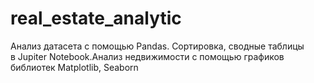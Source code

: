 # real_estate_analytic
Анализ датасета с помощью Pandas. Сортировка, сводные таблицы в Jupiter Notebook.Анализ недвижимости с помощью графиков библиотек Matplotlib, Seaborn
